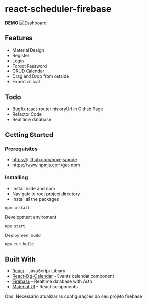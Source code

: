 # react-scheduler-firebase

[**DEMO**](https://tim1023.github.io/react-scheduler-firebase/)
![Dashboard](https://github.com/Tim1023/react-scheduler-firebase/blob/gh-pages/screenshot.jpeg)

## Features
* Material Design
* Register
* Login
* Forgot Password
* CRUD Calendar
* Drag and Drop from outside
* Export as ical
## Todo
* Bugfix react-router historyUrl in Github Page
* Refactor Code
* Real time database




## Getting Started


### Prerequisites

* https://github.com/nodejs/node
* https://www.npmjs.com/get-npm


### Installing

* Install node and npm
* Navigate to root project directory
* Install all the packages
```
npm install
```
Development enviroment

```
npm start
```

Deployment build

```
npm run build
```

## Built With

* [React](https://github.com/facebook/react) - JavaScript Library
* [React-Big-Calendar](https://github.com/intljusticemission/react-big-calendar) - Events calendar component
* [Firebase](https://firebase.google.com/) - Realtime database with Auth
* [Material-UI](https://material-ui-next.com/) - React components


Obs: Necessário atualizar as configurações do seu projeto firebase
